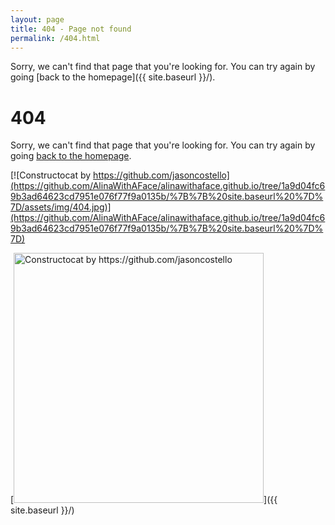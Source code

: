 ```yaml
---
layout: page
title: 404 - Page not found
permalink: /404.html
---
```


Sorry, we can't find that page that you're looking for. You can try again by going [back to the homepage]({{ site.baseurl }}/).
# 404

Sorry, we can't find that page that you're looking for. You can try again by going [back to the homepage](https://github.com/AlinaWithAFace/alinawithaface.github.io/tree/1a9d04fc69b3ad64623cd7951e076f77f9a0135b/%7B%7B%20site.baseurl%20%7D%7D).

[![Constructocat by https://github.com/jasoncostello](https://github.com/AlinaWithAFace/alinawithaface.github.io/tree/1a9d04fc69b3ad64623cd7951e076f77f9a0135b/%7B%7B%20site.baseurl%20%7D%7D/assets/img/404.jpg)](https://github.com/AlinaWithAFace/alinawithaface.github.io/tree/1a9d04fc69b3ad64623cd7951e076f77f9a0135b/%7B%7B%20site.baseurl%20%7D%7D)

[<img src="{{ site.baseurl }}/assets/img/404.jpg" alt="Constructocat by https://github.com/jasoncostello" style="width: 400px;"/>]({{ site.baseurl }}/)
